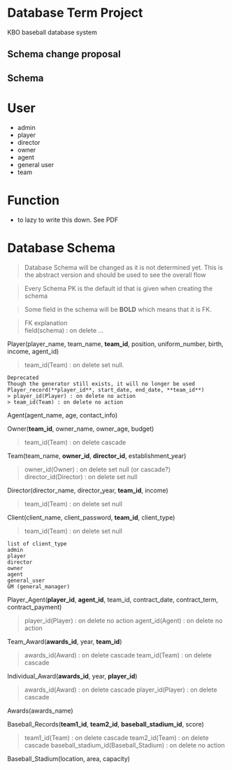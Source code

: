 # Database Term Project

KBO baseball database system

Schema change proposal
--------

Schema
------------

# User
- admin
- player
- director
- owner
- agent
- general user
- team

# Function
- to lazy to write this down. See PDF

# Database Schema
> Database Schema will be changed as it is not determined yet.
> This is the abstract version and should be used to see the overall flow

> Every Schema PK is the default id that is given when creating the schema

> Some field in the schema will be **BOLD** which means that it is FK.<br>

> FK explanation<br>
> field(schema) : on delete ...

Player(player_name, team_name, **team_id**, position, uniform_number, birth, income, agent_id)
> team_id(Team) : on delete set null.

```
Deprecated
Though the generator still exists, it will no longer be used
Player_record(**player_id**, start_date, end_date, **team_id**)
> player_id(Player) : on delete no action
> team_id(Team) : on delete no action
```
Agent(agent_name, age, contact_info)

Owner(**team_id**, owner_name, owner_age, budget)
> team_id(Team) : on delete cascade

Team(team_name, **owner_id**, **director_id**, establishment_year)
> owner_id(Owner) : on delete set null (or cascade?)
> director_id(Director) : on delete set null

Director(director_name, director_year, **team_id**, income)
> team_id(Team) : on delete set null

Client(client_name, client_password, **team_id**, client_type)
> team_id(Team) : on delete set null

```
list of client_type
admin
player
director
owner
agent
general_user
GM (general_manager)
```
Player_Agent(**player_id**, **agent_id**, team_id, contract_date, contract_term, contract_payment)
> player_id(Player) : on delete no action
> agent_id(Agent) : on delete no action

Team_Award(**awards_id**, year, **team_id**)
> awards_id(Award) : on delete cascade
> team_id(Team) : on delete cascade

Individual_Award(**awards_id**, year, **player_id**)
> awards_id(Award) : on delete cascade
> player_id(Player) : on delete cascade

Awards(awards_name)

Baseball_Records(**team1_id**, **team2_id**, **baseball_stadium_id**, score)
> team1_id(Team) : on delete cascade
> team2_id(Team) : on delete cascade
> baseball_stadium_id(Baseball_Stadium) : on delete no action

Baseball_Stadium(location, area, capacity)
